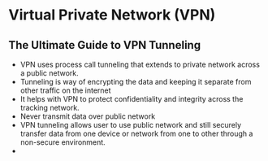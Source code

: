 # Virtual Private Network (VPN)

## The Ultimate Guide to VPN Tunneling

- VPN uses process call tunneling that extends to private network across a public network.
- Tunneling is way of encrypting the data and keeping it separate from other traffic on the internet
- It helps with VPN to protect confidentiality and integrity across the tracking network.
- Never transmit data over public network
- VPN tunneling allows user to use public network and still securely transfer data from one device or network from one to other through a non-secure environment.
- 